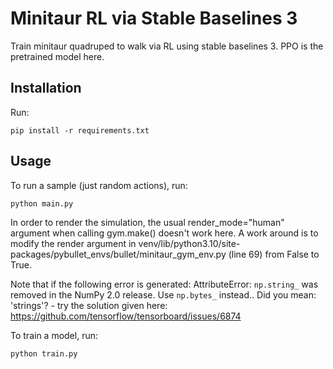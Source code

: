 # Minitaur RL via Stable Baselines 3
Train minitaur quadruped to walk via RL using stable baselines 3. PPO is the pretrained model here.

## Installation
Run:

    pip install -r requirements.txt

## Usage
To run a sample (just random actions), run:

    python main.py

In order to render the simulation, the usual render_mode="human" argument when calling gym.make() doesn't work here.
A work around is to modify the render argument in 
venv/lib/python3.10/site-packages/pybullet_envs/bullet/minitaur_gym_env.py (line 69) from False to True.

Note that if the following error is generated: AttributeError: `np.string_` was removed in the NumPy 2.0 release. 
Use `np.bytes_` instead.. Did you mean: 'strings'? - try the solution given here: 
https://github.com/tensorflow/tensorboard/issues/6874

To train a model, run:

    python train.py
